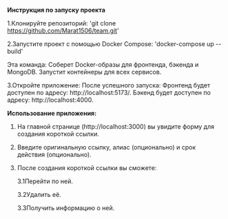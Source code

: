 **Инструкция по запуску проекта**

1.Клонируйте репозиторий: 'git clone https://github.com/Marat1506/team.git'


2.Запустите проект с помощью Docker Compose: 'docker-compose up --build'

  Эта команда:
    Соберет Docker-образы для фронтенда, бэкенда и MongoDB.
    Запустит контейнеры для всех сервисов.

3.Откройте приложение:
  После успешного запуска:
  Фронтенд будет доступен по адресу: http://localhost:5173/.
  Бэкенд будет доступен по адресу: http://localhost:4000.

  
**Использование приложения:**
  1. На главной странице (http://localhost:3000) вы увидите форму для создания короткой ссылки.
  2. Введите оригинальную ссылку, алиас (опционально) и срок действия (опционально).
  3. После создания короткой ссылки вы сможете:
     
     3.1Перейти по ней.
     
     3.2Удалить её.
     
     3.3Получить информацию о ней.
